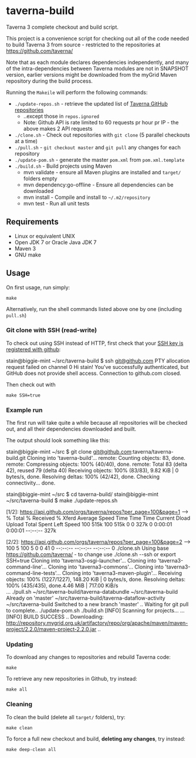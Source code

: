 taverna-build
=============

Taverna 3 complete checkout and build script.

This project is a convenience script for checking out all of the code needed to
build Taverna 3 from source - restricted to the repositories at 
https://github.com/taverna/

Note that as each module declares dependencies independently, and many of the intra-dependencies
between Taverna modules are not in SNAPSHOT version, earlier versions might be downloaded
from the myGrid Maven repository during the build process.

Running the `Makeile` will perform the following commands:
 * `./update-repos.sh` - retrieve the updated list of [Taverna GitHub repositories](https://github.com/taverna/)
   * ..except those in `repos.ignored`
   * Note: Github API is rate limited to 60 requests pr hour pr IP - the above makes 2 API requests
 * `./clone.sh` - Check out repositories with `git clone` (5 parallel checkouts at a time)
 * `./pull.sh` - `git checkout master` and `git pull` any changes for each repository
 * `./update-pom.sh` - generate the master `pom.xml` from `pom.xml.template`
 * `./build.sh` - Build projects using Maven
   * mvn validate - ensure all Maven plugins are installed and `target/` folders empty
   * mvn dependency:go-offline - Ensure all dependencies can be downloaded
   * mvn install - Compile and install to `~/.m2/repository`
   * mvn test - Run all unit tests

 

## Requirements

 * Linux or equivalent UNIX
 * Open JDK 7 or Oracle Java JDK 7
 * Maven 3
 * GNU make


## Usage

On first usage, run simply:

    make

Alternatively, run the shell commands listed above one by one (including `pull.sh`)    

### Git clone with SSH (read-write)

To check out using SSH instead of HTTP, first check that your [SSH key is registered with github](https://help.github.com/articles/generating-ssh-keys):

  stain@biggie-mint ~/src/taverna-build $ ssh git@github.com
  PTY allocation request failed on channel 0
  Hi stain! You've successfully authenticated, but GitHub does not provide shell access.
  Connection to github.com closed.


Then check out with

    make SSH=true

### Example run

The first run will take quite a while because all repositories will be checked
out, and all their dependencies downloaded and built.


The output should look something like this:

  stain@biggie-mint ~/src $ git clone git@github.com:taverna/taverna-build.git
  Cloning into 'taverna-build'...
  remote: Counting objects: 83, done.
  remote: Compressing objects: 100% (40/40), done.
  remote: Total 83 (delta 42), reused 79 (delta 40)
  Receiving objects: 100% (83/83), 9.82 KiB | 0 bytes/s, done.
  Resolving deltas: 100% (42/42), done.
  Checking connectivity... done.

  stain@biggie-mint ~/src $ cd taverna-build/
  stain@biggie-mint ~/src/taverna-build $ make
  ./update-repos.sh

  [1/2]: https://api.github.com/orgs/taverna/repos?per_page=100&page=1 --> <stdout>
    % Total    % Received % Xferd  Average Speed   Time    Time     Time  Current
                                  Dload  Upload   Total   Spent    Left  Speed
  100  515k  100  515k    0     0   327k      0  0:00:01  0:00:01 --:--:--  327k

  [2/2]: https://api.github.com/orgs/taverna/repos?per_page=100&page=2 --> <stdout>
  100     5  100     5    0     0     41      0 --:--:-- --:--:-- --:--:--     0
  ./clone.sh
  Using base https://github.com/taverna/ - to change use ./clone.sh --ssh or export SSH=true
  Cloning into 'taverna3-osgi-launcher'...
  Cloning into 'taverna3-command-line'...
  Cloning into 'taverna3-commons'...
  Cloning into 'taverna3-command-line-tests'...
  Cloning into 'taverna3-maven-plugin'...
  Receiving objects: 100% (1227/1227), 148.20 KiB | 0 bytes/s, done.
  Resolving deltas: 100% (435/435), done.4.46 MiB | 717.00 KiB/s   
  ...
  ./pull.sh
  ~/src/taverna-build/taverna-databundle ~/src/taverna-build
  Already on 'master'
  ~/src/taverna-build/taverna-dataflow-activity ~/src/taverna-build
  Switched to a new branch 'master'
  ..
  Waiting for git pull to complete..
  ./update-pom.sh
  ./build.sh
  [INFO] Scanning for projects...
  ...
  [INFO] BUILD SUCCESS
  ..
  Downloading: http://repository.mygrid.org.uk/artifactory/repo/org/apache/maven/maven-project/2.2.0/maven-project-2.2.0.jar
  ..

### Updating

To download any changes to repositories and rebuild Taverna code:

    make


To retrieve any new repositories in Github, try instead:

    make all



### Cleaning

To clean the build (delete all `target/` folders), try:

    make clean


To force a full new checkout and build, **deleting any changes**, try instead:

    make deep-clean all

    
